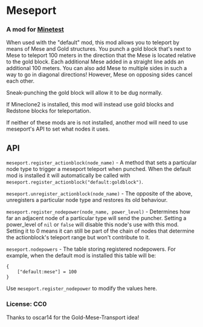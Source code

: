 # Meseport

### A mod for [Minetest](http://www.minetest.net)

When used with the "default" mod, this mod allows you to teleport by means of Mese and Gold structures.
You punch a gold block that's next to Mese to teleport 100 meters in the
direction that the Mese is located relative to the gold block. Each
additional Mese added in a straight line adds an additional 100 meters.
You can also add Mese to multiple sides in such a way to go in diagonal
directions! However, Mese on opposing sides cancel each other.

Sneak-punching the gold block will allow it to be dug normally.

If Mineclone2 is installed, this mod will instead use gold blocks and Redstone blocks for teleportation.

If neither of these mods are is not installed, another mod will need to use meseport's API to set what nodes it uses.

## API

``meseport.register_actionblock(node_name)`` - A method that sets a particular node type to trigger a meseport teleport when punched. When the default mod is installed it will automatically be called with ``meseport.register_actionblock("default:goldblock")``.

``meseport.unregister_actionblock(node_name)`` - The opposite of the above, unregisters a particular node type and restores its old behaviour.

``meseport.register_nodepower(node_name, power_level)`` - Determines how far an adjacent node of a particular type will send the puncher. Setting a power_level of ``nil`` or ``false`` will disable this node's use with this mod. Setting it to 0 means it can still be part of the chain of nodes that determine the actionblock's teleport range but won't contribute to it.

``meseport.nodepowers`` - The table storing registered nodepowers. For example, when the default mod is installed this table will be:

	{
		["default:mese"] = 100
	}

Use ``meseport.register_nodepower`` to modify the values here.

### License: CC0

Thanks to oscar14 for the Gold-Mese-Transport idea!